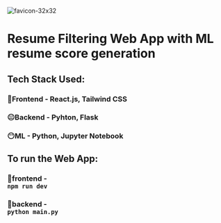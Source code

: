 ![favicon-32x32](https://github.com/Akkilesh-A/resume-copilot/assets/136828513/59cae323-eeac-41bd-bf43-066f7d7fc867)
# Resume Filtering Web App with ML resume score generation

## Tech Stack Used:
### 🤩Frontend - React.js, Tailwind CSS
### 😐Backend - Pyhton, Flask
### 😶ML - Python, Jupyter Notebook 

## To run the Web App:
### 📂frontend - <code> npm run dev </code> 
### 📂backend - <code> python main.py </code> 
